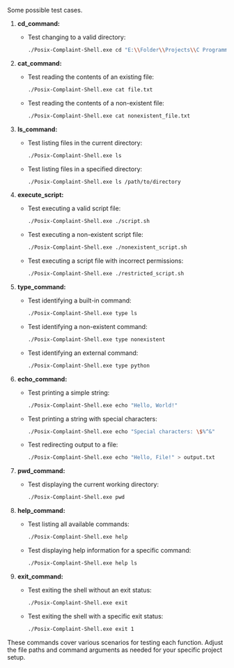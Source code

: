 Some possible test cases.

1. **cd_command:**
   - Test changing to a valid directory:
     ```bash
     ./Posix-Complaint-Shell.exe cd "E:\\Folder\\Projects\\C Programming"
     ```

2. **cat_command:**
   - Test reading the contents of an existing file:
     ```bash
     ./Posix-Complaint-Shell.exe cat file.txt
     ```
   - Test reading the contents of a non-existent file:
     ```bash
     ./Posix-Complaint-Shell.exe cat nonexistent_file.txt
     ```

3. **ls_command:**
   - Test listing files in the current directory:
     ```bash
     ./Posix-Complaint-Shell.exe ls
     ```
   - Test listing files in a specified directory:
     ```bash
     ./Posix-Complaint-Shell.exe ls /path/to/directory
     ```

4. **execute_script:**
   - Test executing a valid script file:
     ```bash
     ./Posix-Complaint-Shell.exe ./script.sh
     ```
   - Test executing a non-existent script file:
     ```bash
     ./Posix-Complaint-Shell.exe ./nonexistent_script.sh
     ```
   - Test executing a script file with incorrect permissions:
     ```bash
     ./Posix-Complaint-Shell.exe ./restricted_script.sh
     ```

5. **type_command:**
   - Test identifying a built-in command:
     ```bash
     ./Posix-Complaint-Shell.exe type ls
     ```
   - Test identifying a non-existent command:
     ```bash
     ./Posix-Complaint-Shell.exe type nonexistent
     ```
   - Test identifying an external command:
     ```bash
     ./Posix-Complaint-Shell.exe type python
     ```

6. **echo_command:**
   - Test printing a simple string:
     ```bash
     ./Posix-Complaint-Shell.exe echo "Hello, World!"
     ```
   - Test printing a string with special characters:
     ```bash
     ./Posix-Complaint-Shell.exe echo "Special characters: \$%^&"
     ```
   - Test redirecting output to a file:
     ```bash
     ./Posix-Complaint-Shell.exe echo "Hello, File!" > output.txt
     ```

7. **pwd_command:**
   - Test displaying the current working directory:
     ```bash
     ./Posix-Complaint-Shell.exe pwd
     ```

8. **help_command:**
   - Test listing all available commands:
     ```bash
     ./Posix-Complaint-Shell.exe help
     ```
   - Test displaying help information for a specific command:
     ```bash
     ./Posix-Complaint-Shell.exe help ls
     ```

9. **exit_command:**
   - Test exiting the shell without an exit status:
     ```bash
     ./Posix-Complaint-Shell.exe exit
     ```
   - Test exiting the shell with a specific exit status:
     ```bash
     ./Posix-Complaint-Shell.exe exit 1
     ```

These commands cover various scenarios for testing each function. Adjust the file paths and command arguments as needed for your specific project setup.
